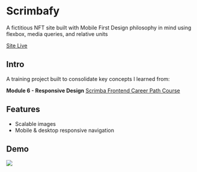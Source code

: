 # Scrimbafy
A fictitious NFT site built with Mobile First Design philosophy in mind using flexbox, media queries, and relative units

[Site Live](https://sensational-dusk-db086a.netlify.app/)

## Intro
A training project built to consolidate key concepts I learned from:

**Module 6 - Responsive Design** [Scrimba Frontend Career Path Course](https://scrimba.com/learn/frontend) 

## Features
- Scalable images
- Mobile & desktop responsive navigation

## Demo
 ![](/images/demo.gif)

